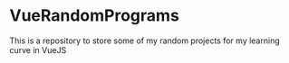 # VueRandomPrograms
This is a repository to store some of my random projects for my learning curve in VueJS


